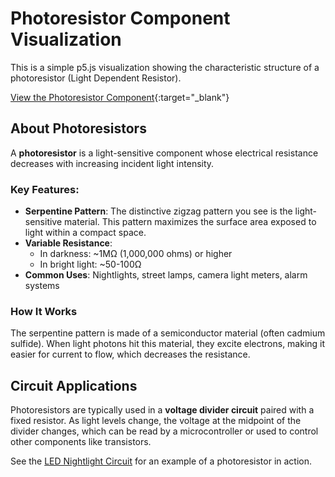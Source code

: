 # Photoresistor Component Visualization

This is a simple p5.js visualization showing the characteristic structure of a photoresistor (Light Dependent Resistor).

[View the Photoresistor Component](main.html){:target="_blank"}

## About Photoresistors

A **photoresistor** is a light-sensitive component whose electrical resistance decreases with increasing incident light intensity.

### Key Features:

- **Serpentine Pattern**: The distinctive zigzag pattern you see is the light-sensitive material. This pattern maximizes the surface area exposed to light within a compact space.
- **Variable Resistance**:
  - In darkness: ~1MΩ (1,000,000 ohms) or higher
  - In bright light: ~50-100Ω
- **Common Uses**: Nightlights, street lamps, camera light meters, alarm systems

### How It Works

The serpentine pattern is made of a semiconductor material (often cadmium sulfide). When light photons hit this material, they excite electrons, making it easier for current to flow, which decreases the resistance.

## Circuit Applications

Photoresistors are typically used in a **voltage divider circuit** paired with a fixed resistor. As light levels change, the voltage at the midpoint of the divider changes, which can be read by a microcontroller or used to control other components like transistors.

See the [LED Nightlight Circuit](../nightlight/) for an example of a photoresistor in action.
